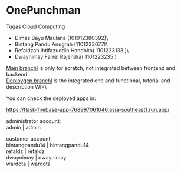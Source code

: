 # OnePunchman
Tugas Cloud Computing
- Dimas Bayu Maulana (101012380392)\
- Bintang Pandu Anugrah (1101223077)\
- Refaldzah Ihtifazuddin Handoko( 1101223133 )\
- Dwaynimay Farrel Rajendra( 1101223235 )

[Main branchl](https://github.com/wardota/OnePunchman/tree/main) is only for scratch, not integrated between frontend and backend\
[Deploygcp branchl](https://github.com/wardota/OnePunchman/tree/deploygcp) is the integrated one and functional, tutorial and description WIP\


You can check the deployed apps in: 

https://flask-firebase-app-768997061046.asia-southeast1.run.app/

administrator account:\
admin | admin

customer account:\
bintangpandu14 | bintangpandu14 \
refaldz | refaldz\
dwaynimay | dwaynimay\
wardota | wardota
